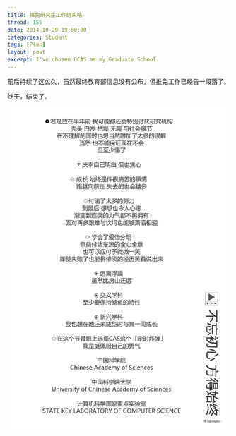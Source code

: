 ```yaml
---
title: 推免研究生工作结束咯
thread: 155
date: 2014-10-29 19:00:00
categories: Student
tags: [Plan]
layout: post
excerpt: I've chosen UCAS as my Graduate School.
---
```


前后持续了这么久，虽然最终教育部信息没有公布，但推免工作已经告一段落了。

终于，结束了。

<!--more-->

![](/assets/2014-10-29-MyGraduationAim.jpg )